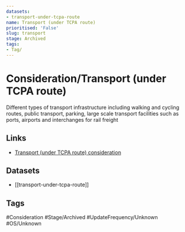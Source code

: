 ```yaml
---
datasets:
- transport-under-tcpa-route
name: Transport (under TCPA route)
prioritised: 'False'
slug: transport
stage: Archived
tags:
- Tag/
---
```


# Consideration/Transport (under TCPA route)

Different types of transport infrastructure including walking and cycling routes, public transport, parking, large scale transport facilities such as ports, airports and interchanges for rail freight

## Links

* [Transport (under TCPA route) consideration](https://design.planning.data.gov.uk/planning-consideration/transport)

## Datasets

* [[transport-under-tcpa-route]]

## Tags

#Consideration #Stage/Archived #UpdateFrequency/Unknown #OS/Unknown
